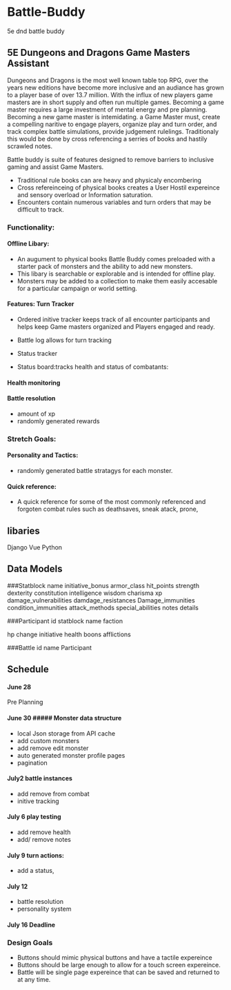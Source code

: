 # Battle-Buddy
5e dnd battle buddy
## 5E Dungeons and Dragons Game Masters Assistant 

Dungeons and Dragons is the most well known table top RPG, over the years new editions have become more inclusive and an audiance has grown to a player base of over 13.7 million. With the influx of new players game masters are in short supply and often run multiple games. Becoming a game master requires a large investment of mental energy and pre planning. Becoming a new  game master is intemidating.  a Game Master must, create a compelling naritive to engage players,  organize play and turn order, and track complex battle simulations, provide judgement rulelings.
Traditionaly this would be done by cross referencing a serries of books and hastily scrawled notes.

Battle buddy is suite of features designed to remove barriers to inclusive gaming and assist Game Masters.  
- Traditional rule books can are heavy and physicaly encombering 
- Cross refereinceing of physical books creates a User Hostil expereince and sensory overload or Information saturation. 
- Encounters contain numerous variables and turn orders that may be difficult to track. 



### Functionality:


#### Offline Libary: 
- An augument to physical books Battle Buddy comes preloaded with a starter pack of monsters and the ability to add new monsters. 
- This libary is searchable or explorable and is intended for offline play. 
- Monsters may be added to a collection to make them easily accesable for a particular campaign or world setting.



#### Features: Turn Tracker
 - Ordered initive tracker keeps track of all encounter participants and helps keep Game masters organized and Players engaged and ready. 
- Battle log allows for turn tracking 
- Status tracker

- Status board:tracks health and status of combatants:

#### Health monitoring

#### Battle resolution
- amount of xp 
- randomly generated rewards

### Stretch Goals:

#### Personality and Tactics:
- randomly generated battle stratagys for each monster. 

#### Quick reference:
- A quick reference for some of the most commonly referenced and forgoten combat rules such as deathsaves, sneak atack, prone, 


 
## libaries
 Django
 Vue
 Python
 
 
 
 
 ## Data Models

###Statblock
 name
 initiative_bonus
 armor_class
 hit_points
 strength
 dexterity
 constitution
 intelligence
 wisdom
 charisma
 xp
 damage_vulnerabilities
 damdage_resistances
 Damage_immunities
 condition_immunities
 attack_methods
 special_abilities
 notes
 details
 
 ###Participant
 id
statblock
name
faction

hp change
initiative
health
boons
afflictions


###Battle
id
name
Participant


  
 
 ## Schedule
 
 #### June 28 
 Pre Planning
 
 
 #### June 30 ##### Monster data structure
 - local Json storage from API cache
 - add custom monsters
 - add remove edit monster
- auto generated monster profile pages
 - pagination
 
 
 #### July2 battle instances
 - add remove from combat
 - initive tracking

 
 #### July 6 play testing
 - add remove health
 - add/ remove notes
 
 #### July 9 turn actions:
 - add a status,

####  July 12
- battle resolution 
- personality system

#### July 16 Deadline
 
 ### Design Goals
 
 - Buttons should mimic physical buttons and have a tactile expereince
 - Buttons should be large enough to allow for a touch screen expereince. 
 - Battle will be single page expereince that can be saved and returned to at any time. 
